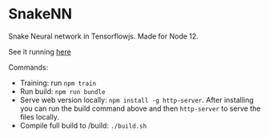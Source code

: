 # SnakeNN
Snake Neural network in Tensorflowjs. Made for Node 12.

See it running [here](https://brandoncrowther.github.io/)

Commands:
* Training: run `npm train`
* Run build: `npm run bundle`
* Serve web version locally: `npm install -g http-server`. After installing you can run the build command above and then `http-server` to serve the files locally.
* Compile full build to /build: `./build.sh`